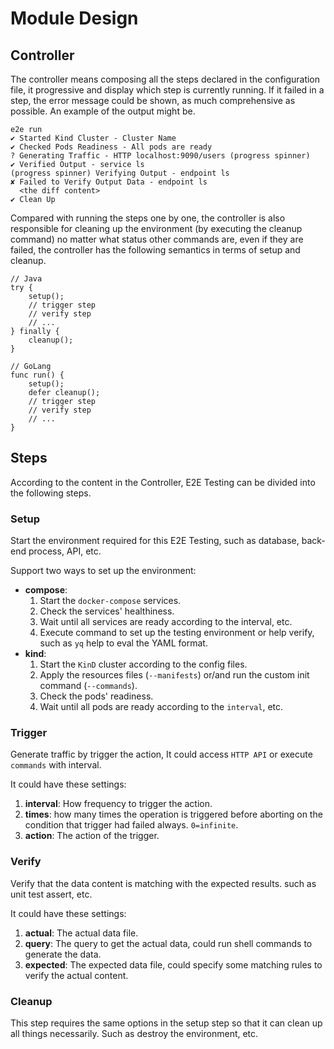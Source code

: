 # Module Design

## Controller

The controller means composing all the steps declared in the configuration file, it progressive and display which step is currently running.
If it failed in a step, the error message could be shown, as much comprehensive as possible. An example of the output might be.

```
e2e run
✔ Started Kind Cluster - Cluster Name
✔ Checked Pods Readiness - All pods are ready
? Generating Traffic - HTTP localhost:9090/users (progress spinner)
✔ Verified Output - service ls
(progress spinner) Verifying Output - endpoint ls
✘ Failed to Verify Output Data - endpoint ls
  <the diff content>
✔ Clean Up
```

Compared with running the steps one by one, the controller is also responsible for cleaning up the environment (by executing the cleanup command) no matter what status other commands are, even if they are failed, the controller has the following semantics in terms of setup and cleanup.

```
// Java
try {
    setup();
    // trigger step
    // verify step
    // ...
} finally {
    cleanup();
}

// GoLang
func run() {
    setup();
    defer cleanup();
    // trigger step
    // verify step
    // ...
}
```

## Steps

According to the content in the Controller, E2E Testing can be divided into the following steps.

### Setup

Start the environment required for this E2E Testing, such as database, back-end process, API, etc.

Support two ways to set up the environment:
- **compose**:
  1. Start the `docker-compose` services.
  1. Check the services' healthiness.
  1. Wait until all services are ready according to the interval, etc.
  1. Execute command to set up the testing environment or help verify, such as `yq` help to eval the YAML format.
- **kind**:
  1. Start the `KinD` cluster according to the config files.
  1. Apply the resources files (`--manifests`) or/and run the custom init command (`--commands`).
  1. Check the pods' readiness.
  1. Wait until all pods are ready according to the `interval`, etc.

### Trigger

Generate traffic by trigger the action, It could access `HTTP API` or execute `commands` with interval.

It could have these settings:
1. **interval**: How frequency to trigger the action.
1. **times**: how many times the operation is triggered before aborting on the condition that trigger had failed always. `0=infinite`.
1. **action**: The action of the trigger.

### Verify

Verify that the data content is matching with the expected results. such as unit test assert, etc.

It could have these settings:
1. **actual**: The actual data file.
1. **query**: The query to get the actual data, could run shell commands to generate the data.
1. **expected**: The expected data file, could specify some matching rules to verify the actual content.

### Cleanup

This step requires the same options in the setup step so that it can clean up all things necessarily. Such as destroy the environment, etc.
